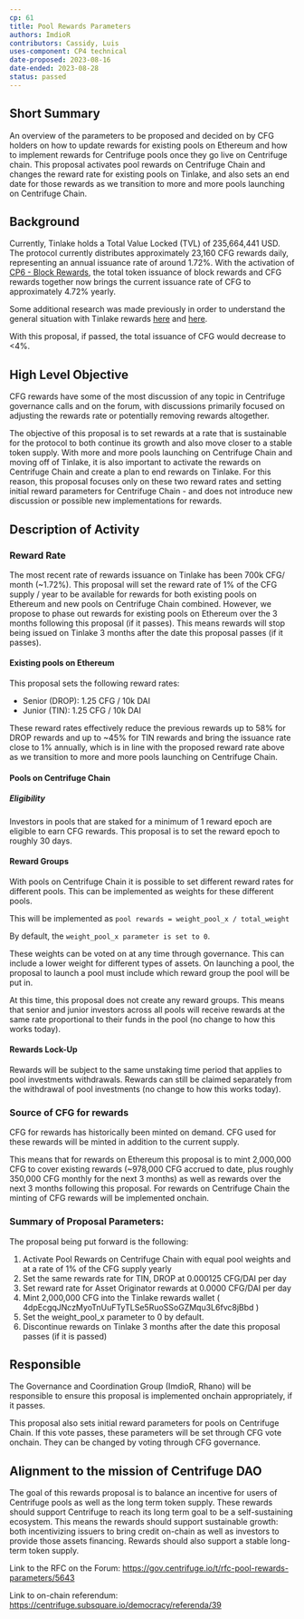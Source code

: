 ```yaml
---
cp: 61
title: Pool Rewards Parameters 
authors: ImdioR
contributors: Cassidy, Luis
uses-component: CP4 technical
date-proposed: 2023-08-16
date-ended: 2023-08-28
status: passed
---
```


## Short Summary
An overview of the parameters to be proposed and decided on by CFG holders on how to update rewards for existing pools on Ethereum and how to implement rewards for Centrifuge pools once they go live on Centrifuge chain. This proposal activates pool rewards on Centrifuge Chain and changes the reward rate for existing pools on Tinlake, and also sets an end date for those rewards as we transition to more and more pools launching on Centrifuge Chain.

## Background

Currently, Tinlake holds a Total Value Locked (TVL) of 235,664,441 USD. The protocol currently distributes approximately 23,160 CFG rewards daily, representing an annual issuance rate of around 1.72%. With the activation of [CP6 - Block Rewards](https://github.com/centrifuge/cps/blob/main/cps/CP6.md), the total token issuance of block rewards and CFG rewards together now brings the current issuance rate of CFG to approximately 4.72% yearly.

Some additional research was made previously in order to understand the general situation with Tinlake rewards [here](https://gov.centrifuge.io/t/counter-thinking-to-cp-40-tinlake-rewards-proposal-to-mint-1-9m-cfg/5285/24) and [here](https://gov.centrifuge.io/t/centrifuge-governance-call-18-2023-06-21/5511/7).

With this proposal, if passed, the total issuance of CFG would decrease to <4%.

## High Level Objective

CFG rewards have some of the most discussion of any topic in Centrifuge governance calls and on the forum, with discussions primarily focused on adjusting the rewards rate or potentially removing rewards altogether.

The objective of this proposal is to set rewards at a rate that is sustainable for the protocol to both continue its growth and also move closer to a stable token supply. With more and more pools launching on Centrifuge Chain and moving off of Tinlake, it is also important to activate the rewards on Centrifuge Chain and create a plan to end rewards on Tinlake. For this reason, this proposal focuses only on these two reward rates and setting initial reward parameters for Centrifuge Chain - and does not introduce new discussion or possible new implementations for rewards.

## Description of Activity

### Reward Rate

The most recent rate of rewards issuance on Tinlake has been 700k CFG/ month (~1.72%). This proposal will set the reward rate of 1% of the CFG supply / year to be available for rewards for both existing pools on Ethereum and new pools on Centrifuge Chain combined. However, we propose to phase out rewards for existing pools on Ethereum over the 3 months following this proposal (if it passes). This means rewards will stop being issued on Tinlake 3 months after the date this proposal passes (if it passes).

#### Existing pools on Ethereum

This proposal sets the following reward rates:

* Senior (DROP): 1.25 CFG / 10k DAI
* Junior (TIN): 1.25 CFG / 10k DAI

These reward rates effectively reduce the previous rewards up to 58% for DROP rewards and up to ~45% for TIN rewards and bring the issuance rate close to 1% annually, which is in line with the proposed reward rate above as we transition to more and more pools launching on Centrifuge Chain.

#### Pools on Centrifuge Chain

##### Eligibility

Investors in pools that are staked for a minimum of 1 reward epoch are eligible to earn CFG rewards. This proposal is to set the reward epoch to roughly 30 days.

#### Reward Groups

With pools on Centrifuge Chain it is possible to set different reward rates for different pools. This can be implemented as weights for these different pools.

This will be implemented as `pool rewards = weight_pool_x / total_weight`

By default, the `weight_pool_x parameter is set to 0`.

These weights can be voted on at any time through governance. This can include a lower weight for different types of assets. On launching a pool, the proposal to launch a pool must include which reward group the pool will be put in.

At this time, this proposal does not create any reward groups. This means that senior and junior investors across all pools will receive rewards at the same rate proportional to their funds in the pool (no change to how this works today).

#### Rewards Lock-Up

Rewards will be subject to the same unstaking time period that applies to pool investments withdrawals. Rewards can still be claimed separately from the withdrawal of pool investments (no change to how this works today).

### Source of CFG for rewards

CFG for rewards has historically been minted on demand. CFG used for these rewards will be minted in addition to the current supply.

This means that for rewards on Ethereum this proposal is to mint 2,000,000 CFG to cover existing rewards (~978,000 CFG accrued to date, plus roughly 350,000 CFG monthly for the next 3 months) as well as rewards over the next 3 months following this proposal. For rewards on Centrifuge Chain the minting of CFG rewards will be implemented onchain.

### Summary of Proposal Parameters:

The proposal being put forward is the following:

1. Activate Pool Rewards on Centrifuge Chain with equal pool weights and at a rate of 1% of the CFG supply yearly
2. Set the same rewards rate for TIN, DROP at 0.000125 CFG/DAI per day
3. Set reward rate for Asset Originator rewards at 0.0000 CFG/DAI per day
4. Mint 2,000,000 CFG into the Tinlake rewards wallet ( 4dpEcgqJNczMyoTnUuFTyTLSe5RuoSSoGZMqu3L6fvc8jBbd )
5. Set the weight_pool_x parameter to 0 by default.
6. Discontinue rewards on Tinlake 3 months after the date this proposal passes (if it is passed)

## Responsible

The Governance and Coordination Group (ImdioR, Rhano) will be responsible to ensure this proposal is implemented onchain appropriately, if it passes.

This proposal also sets initial reward parameters for pools on Centrifuge Chain. If this vote passes, these parameters will be set through CFG vote onchain. They can be changed by voting through CFG governance.

## Alignment to the mission of Centrifuge DAO

The goal of this rewards proposal is to balance an incentive for users of Centrifuge pools as well as the long term token supply. These rewards should support Centrifuge to reach its long term goal to be a self-sustaining ecosystem. This means the rewards should support sustainable growth: both incentivizing issuers to bring credit on-chain as well as investors to provide those assets financing. Rewards should also support a stable long-term token supply.

Link to the RFC on the Forum: https://gov.centrifuge.io/t/rfc-pool-rewards-parameters/5643

Link to on-chain referendum: https://centrifuge.subsquare.io/democracy/referenda/39

